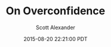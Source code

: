 ---
layout: podcast
title: "On Overconfidence"
author: Scott Alexander
description: https://slatestarcodex.com/2015/08/20/on-overconfidence/
date: 2015-08-20 22:21:00 PDT
length: 5831909
duration: 1458
guid: on-overconfidence
---
